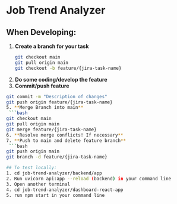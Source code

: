 # Job Trend Analyzer

## When Developing:

1. **Create a branch for your task**
   ```bash
   git checkout main
   git pull origin main
   git checkout -b feature/{jira-task-name}
2. **Do some coding/develop the feature**
3. **Commit/push feature**
  ```bash
  git commit -m "Description of changes"
  git push origin feature/{jira-task-name}
5. **Merge Branch into main**
   ```bash
  git checkout main
  git pull origin main
  git merge feature/{jira-task-name}
6. **Resolve merge conflicts! If necessary**
7. **Push to main and delete feature branch**
   ```bash
  git push origin main
  git branch -d feature/{jira-task-name}

## To test locally:
1. cd job-trend-analyzer/backend/app
2. Run uvicorn api:app --reload (backend) in your command line
3. Open another terminal
4. cd job-trend-analyzer/dashboard-react-app
5. run npm start in your command line
